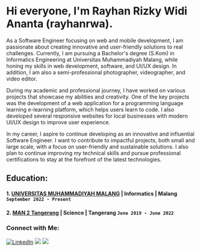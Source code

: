   
  # Hi everyone, I'm Rayhan Rizky Widi Ananta (rayhanrwa).

As a Software Engineer focusing on web and mobile development, I am passionate about creating innovative and user-friendly solutions to real challenges. Currently, I am pursuing a Bachelor's degree (S.Kom) in Informatics Engineering at Universitas Muhammadiyah Malang, while honing my skills in web development, software, and UI/UX design. In addition, I am also a semi-professional photographer, videographer, and video editor.

During my academic and professional journey, I have worked on various projects that showcase my abilities and creativity. One of the key projects was the development of a web application for a programming language learning e-learning platform, which helps users learn to code. I also developed several responsive websites for local businesses with modern UI/UX design to improve user experience.

In my career, I aspire to continue developing as an innovative and influential Software Engineer. I want to contribute to impactful projects, both small and large scale, with a focus on user-friendly and sustainable solutions. I also plan to continue improving my technical skills and pursue professional certifications to stay at the forefront of the latest technologies.

## Education:
#### 1. [UNIVERSITAS MUHAMMADIYAH MALANG](https://www.umm.ac.id) | Informatics | Malang `September 2022 - Present`

#### 2. [MAN 2 Tangerang](http://man2kabtangerang.sch.id) | Science | Tangerang `June 2019 - June 2022`

<!-- ## Work Experience:
#### 1. [Freelance Photographer & Videographer]() | Freelance | Tangerang `2019 - 2022`
   - Photography: Weddings, Clubs, Sports, Portraits, Landscapes, Graduations, Yearbooks, Models.
   - Videography: Weddings, Official Music Videos, Cover Videos, Cinematic Videos.
   - Photo Editing [Lightroom, Photoshop]
   - Video Editing [Adobe PR, AE, DaVinci Studio, Capcut, VN, Adobe Audition]
   - Poster Editing [Adobe Illustrator, Adobe Photoshop, Canva, Figma]


#### 2. [Student Internship & Contract Work]() | `May 2023 - Feb 2024`
   - Creating content related to informatics.
   - Covering informatics events.

#### 3. [Web | Mobile Developer | UI/UX Designer]() | Freelance | Malang `2022 - Currently`
   - Web Developer
   - Mobile Developer
   - UI/UX Designer


#### 4. [Full-Stack Developer](https://academysherpa.com/) | Academy Sherpa| Malang `Feb - Mei 2024`
   - Web Developer
   - Plan operational strategy
   - Oversee the operations of the CMO and CTO

## Team Experience: -->
<!-- #### 1. [Student Activity Unit Football | Creative Media Division] | `October 2022 - June 2023`
   - Creating content for Rector Cup 2023 (Football).
   - Producing Cinematic Videos.
   - Managing Instagram Feeds.

#### 2. [Member of Google Developer Student Club] | `December 2023 - Present`
   - Learning Android Studio.
   - Learning Kotlin. -->

<!-- ### Languages & Tools:

<p>
    <img src="https://img.shields.io/badge/bootstrap-%23563D7C.svg?style=for-the-badge&logo=bootstrap&logoColor=white">
    <img src="https://img.shields.io/badge/laravel-%23FF2D20.svg?style=for-the-badge&logo=laravel&logoColor=white">
    <img src="https://img.shields.io/badge/node.js-6DA55F?style=for-the-badge&logo=node.js&logoColor=white">
    <img src="https://img.shields.io/badge/SASS-hotpink.svg?style=for-the-badge&logo=SASS&logoColor=white">
    <img src="https://img.shields.io/badge/html5-%23E34F26.svg?style=for-the-badge&logo=html5&logoColor=white">
    <img src="https://img.shields.io/badge/javascript-%23323330.svg?style=for-the-badge&logo=javascript&logoColor=%23F7DF1E">
    <img src="https://img.shields.io/badge/Xcode-007ACC?style=for-the-badge&logo=Xcode&logoColor=white">
    <img src="https://img.shields.io/badge/Next-black?style=for-the-badge&logo=next.js&logoColor=white">
    <img src="https://img.shields.io/badge/react-%2320232a.svg?style=for-the-badge&logo=react&logoColor=%2361DAFB">
    <img src="https://img.shields.io/badge/tailwindcss-%2338B2AC.svg?style=for-the-badge&logo=tailwind-css&logoColor=white">
    <img src="https://img.shields.io/badge/My SQL-4479A1.svg?style=for-the-badge&logo=mysql&logoColor=white">
    <img src="https://img.shields.io/badge/C++-00599C.svg?style=for-the-badge&logo=cplusplus&logoColor=white">
    <img src="https://img.shields.io/badge/C-A8B9CC.svg?style=for-the-badge&logo=c&logoColor=white">
    <img src="https://img.shields.io/badge/Unity-000000.svg?style=for-the-badge&logo=unity&logoColor=white">
    <img src="https://img.shields.io/badge/Android Studio-3DDC84.svg?style=for-the-badge&logo=php&logoColor=white">
    <img src="https://img.shields.io/badge/PHP-777BB4.svg?style=for-the-badge&logo=androidstudio&logoColor=white">
    <img src="https://img.shields.io/badge/Pyhton-3776AB.svg?style=for-the-badge&logo=python&logoColor=white">
    <img src="https://img.shields.io/badge/Adobe Photoshop-31A8FF?style=for-the-badge&logo=adobe-photoshop&logoColor=white">
   <img src="https://img.shields.io/badge/Adobe Lightroom-31A8FF?style=for-the-badge&logo=adobe-lightroom&logoColor=white">
   <img src="https://img.shields.io/badge/Adobe After Effect-9999FF?style=for-the-badge&logo=Adobe After Effects&logoColor=white">
   <img src="https://img.shields.io/badge/Adobe Premiere Pro-9999FF?style=for-the-badge&logo=adobepremierepro&logoColor=white">
   <img src="https://img.shields.io/badge/Adobe Illustrator-F24E1E?style=for-the-badge&logo=figma&logoColor=white">
</p> -->

<!-- ### My Projects:

- 3rd International Conference on Technology, Informatics, and Engineering (Icon-TINE 2023)
- Informatics Welcoming Week
- Snack Horror (Landing Page)
- Math Class (Math Learning Web)
- MI Darul Ulum Kota Batu (Landing Page)
- Sherpa Academy

### My Experiences:

- 3rd International Conference on Technology, Informatics, and Engineering (Icon-TINE 2023) | [Creative Media Team].
- Google Digital Entrepreneurship General Class (DEA) Training.
- Informatics Welcoming Week
- 1000 Startup Hack4ID East Java.
- Committee for the Workshop on Enhancing SDA Competition in Countering Cyber Threats (BSSN RI). -->

### Connect with Me:

<a href="https://www.linkedin.com/in/rayhan-rizky-widi-ananta-a30901255/" target="_blank"><img alt="LinkedIn" src="https://img.shields.io/badge/linkedin-%230077B5.svg?&style=for-the-badge&logo=linkedin&logoColor=white" /></a>
<a href="https://discordapp.com/users/584410530874130438" target="_blank"><img src="https://img.shields.io/badge/Discord-%235865F2.svg?style=for-the-badge&logo=discord&logoColor=white"></a>
<a href="https://www.instagram.com/rayhanxyx/" target="_blank"><img src="https://img.shields.io/badge/Instagram-E4405F.svg?style=for-the-badge&logo=instagram&logoColor=white"></a>
